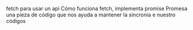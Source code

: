 fetch para usar un api
Cómo funciona fetch, implementa promise
Promesa una pieza de código que nos ayuda a mantener la sincronia e nuestro códigos
